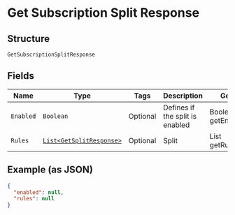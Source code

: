 
# Get Subscription Split Response

## Structure

`GetSubscriptionSplitResponse`

## Fields

| Name | Type | Tags | Description | Getter | Setter |
|  --- | --- | --- | --- | --- | --- |
| `Enabled` | `Boolean` | Optional | Defines if the split is enabled | Boolean getEnabled() | setEnabled(Boolean enabled) |
| `Rules` | [`List<GetSplitResponse>`](../../doc/models/get-split-response.md) | Optional | Split | List<GetSplitResponse> getRules() | setRules(List<GetSplitResponse> rules) |

## Example (as JSON)

```json
{
  "enabled": null,
  "rules": null
}
```

